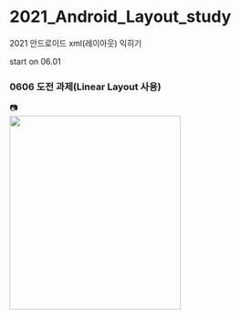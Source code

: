# 2021_Android_Layout_study
2021 안드로이드 xml(레이아웃) 익히기    

start on 06.01    

### 0606 도전 과제(Linear Layout 사용)    
 
📷    
<img src="https://blogfiles.pstatic.net/MjAyMDA0MTZfMTY0/MDAxNTg2OTk2NjQ0NTI2.f6NTUmgaVQGfHcvenyBx3y4KjyjgfJ3mt7YgN3--gFMg.LD-_77AwnfZW2SQgCKQLTs4KB2MA04Dsx8VwHmUL7RMg.PNG.mdown/%EA%B3%BC%EC%A0%9C1.png?type=w1" width="300" height="340">

